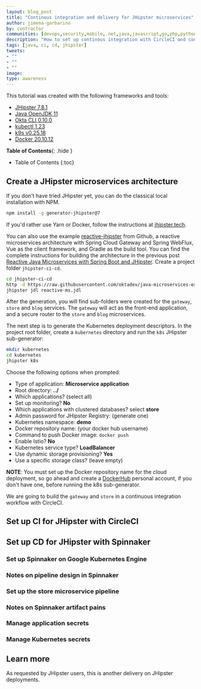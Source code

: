 ```yaml
---
layout: blog_post
title: "Continous integration and delivery for JHipster microservices"
author: jimena-garbarino
by: contractor
communities: [devops,security,mobile,.net,java,javascript,go,php,python,ruby]
description: "How to set up continous integration with CircleCI and continuous delivery with Spinnaker in a JHipster microservices architecture"
tags: [java, ci, cd, jhipster]
tweets:
- ""
- ""
- ""
image:
type: awareness
---
```


<!--
Intro
Logos
Workflow
-->



This tutorial was created with the following frameworks and tools:

- [JHipster 7.8.1](https://www.jhipster.tech/installation/)
- [Java OpenJDK 11](https://jdk.java.net/java-se-ri/11)
- [Okta CLI 0.10.0](https://cli.okta.com)
- [kubectl 1.23](https://kubernetes.io/docs/tasks/tools/#kubectl)
- [k9s v0.25.18](https://k9scli.io/topics/install/)
- [Docker 20.10.12](https://docs.docker.com/engine/install/)

**Table of Contents**{: .hide }
* Table of Contents
{:toc}

## Create a JHipster microservices architecture

If you don't have tried JHipster yet, you can do the classical local installation  with NPM.

```bash
npm install -g generator-jhipster@7
```

If you'd rather use Yarn or Docker, follow the instructions at [jhipster.tech](https://www.jhipster.tech/installation/#local-installation-with-npm-recommended-for-normal-users).

You can also use the example [reactive-jhipster](https://github.com/oktadev/java-microservices-examples/tree/main/reactive-jhipster) from Github, a reactive microservices architecture with Spring Cloud Gateway and Spring WebFlux, Vue as the client framework, and Gradle as the build tool. You can find the complete instructions for building the architecture in the previous post [Reactive Java Microservices with Spring Boot and JHipster](/blog/2021/01/20/reactive-java-microservices).
Create a project folder `jhipster-ci-cd`.

```bash
cd jhipster-ci-cd
http -d https://raw.githubusercontent.com/oktadev/java-microservices-examples/bc7cbeeb1296bd0fcc6a09f4e39f4e6e472a076a/reactive-jhipster/reactive-ms.jdl
jhipster jdl reactive-ms.jdl
```

After the generation, you will find sub-folders were created for the `gateway`, `store` and `blog` services. The `gateway` will act as the front-end application, and a secure router to the `store` and `blog` microservices.

The next step is to generate the Kubernetes deployment descriptors. In the project root folder, create a `kubernetes` directory and run the `k8s` JHipster sub-generator:

```bash
mkdir kubernetes
cd kubernetes
jhipster k8s
```

Choose the following options when prompted:

- Type of application: **Microservice application**
- Root directory: **../**
- Which applications? (select all)
- Set up monitoring? **No**
- Which applications with clustered databases? select **store**
- Admin password for JHipster Registry: (generate one)
- Kubernetes namespace: **demo**
- Docker repository name: (your docker hub username)
- Command to push Docker image: `docker push`
- Enable Istio? **No**
- Kubernetes service type? **LoadBalancer**
- Use dynamic storage provisioning? **Yes**
- Use a specific storage class? (leave empty)

**NOTE**: You must set up the Docker repository name for the cloud deployment, so go ahead and create a [DockerHub](https://hub.docker.com/) personal account, if you don't have one, before running the k8s sub-generator.

We are going to build the `gateway` and `store` in a continuous integration workflow with CircleCI.

## Set up CI for JHipster with CircleCI

<!---
Create a microservices project
CircleCI account
JHipster circleci config fix
DOCKERHUB_PASS
Notes about CircleCI delete project?
Notes about CircleCI cahe?
--->





## Set up CD for JHipster with Spinnaker

<!--More about Spinnaker-->

### Set up Spinnaker on Google Kubernetes Engine
<!---
. install hal
. install gcloud
. install kubectl
. run gcloud info
. create service account for spinnaker deployment
. create the service account for apps deployment
- configure storage
. create docker account
. create github account

--->

### Notes on pipeline design in Spinnaker

### Set up the store microservice pipeline

### Notes on Spinnaker artifact pains

### Manage application secrets

### Manage Kubernetes secrets

## Learn more

As requested by JHipster users, this is another delivery on JHipster deployments.
